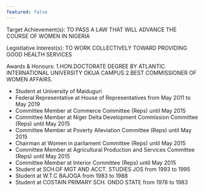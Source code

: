 ```yaml
---
featured: false
---
```

Target Achievement(s): TO PASS A LAW THAT WILL ADVANCE THE COURSE OF WOMEN IN NIGERIA

Legistlative Interest(s): TO WORK COLLECTIVELY TOWARD PROVIDING GOOD HEALTH SERVICES

Awards & Honours: 1.HON.DOCTORATE DEGREE BY ATLANTIC INTERNATIONAL UNIVERSITY OKIJA CAMPUS
2.BEST COMMISSIONER OF WOMEN AFFAIRS.

* Student at University of Maiduguri
* Federal Representative at House of Representatives from May 2011 to May 2019
* Committee Member at Commerce Committee (Reps) until May 2015
* Committee Member at Niger Delta Development Commission Committee (Reps) until May 2015
* Committee Member at Poverty Alleviation Committee (Reps) until May 2015
* Chairman at Women in parliament Committee (Reps) until May 2015
* Committee Member at Agricultural Production and Services Committee (Reps) until May 2015
* Committee Member at Interior Committee (Reps) until May 2015
* Student at SCH.OF MGT AND ACCT. STUDIES JOS from 1993 to 1995
* Student at W.T.C BAJOGA from 1983 to 1988
* Student at COSTAIN PRIMARY SCH. ONDO STATE from 1978 to 1983

